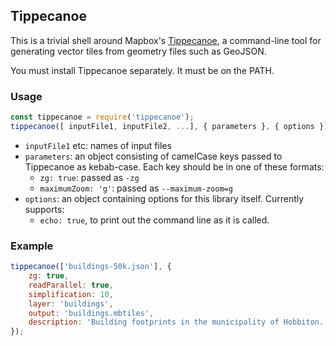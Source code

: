 ## Tippecanoe

This is a trivial shell around Mapbox's [Tippecanoe](https://github.com/mapbox/tippecanoe), a command-line tool for generating vector tiles from geometry files such as GeoJSON.

You must install Tippecanoe separately. It must be on the PATH.

### Usage

```js
const tippecanoe = require('tippecanoe');
tippecanoe([ inputFile1, inputFile2, ...], { parameters }, { options });
```

* `inputFile1` etc: names of input files
* `parameters`: an object consisting of camelCase keys passed to Tippecanoe as kebab-case. Each key should be in one of these formats:
  * `zg: true`: passed as `-zg`
  * `maximumZoom: 'g'`: passed as `--maximum-zoom=g`
* `options`: an object containing options for this library itself. Currently supports:
  * `echo: true`, to print out the command line as it is called.

### Example

```js
tippecanoe(['buildings-50k.json'], {
    zg: true,
    readParallel: true,
    simplification: 10,
    layer: 'buildings',
    output: 'buildings.mbtiles',
    description: 'Building footprints in the municipality of Hobbiton.'
});
```

